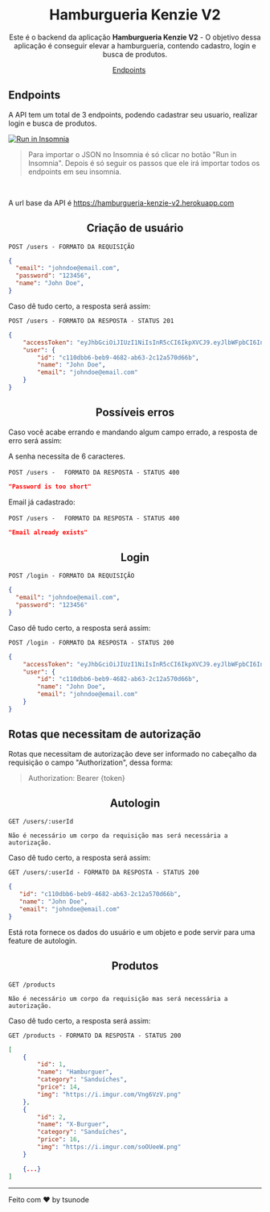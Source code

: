 <h1 align="center">
  Hamburgueria Kenzie V2
</h1>

<p align = "center">
Este é o backend da aplicação <b>Hamburgueria Kenzie V2</b> -  O objetivo dessa aplicação é conseguir elevar a hamburgueria, contendo cadastro, login e busca de produtos.
</p>

<p align="center">
  <a href="#endpoints">Endpoints</a>&nbsp;&nbsp;&nbsp;&nbsp;&nbsp;&nbsp;
</p>

## **Endpoints**

A API tem um total de 3 endpoints,  podendo cadastrar seu usuario, realizar login e busca de produtos. <br/>

<a href="https://insomnia.rest/run/?label=Hamburgueria%20Kenzie%20V2&uri=https%3A%2F%2Fgithub.com%2FKenzie-Academy-Brasil-Developers%2Fhamburgueria-kenzie-version-2%2Fblob%2Fmain%2Finsomnia_hamburgueria.json" target="_blank"><img src="https://insomnia.rest/images/run.svg" alt="Run in Insomnia"></a>

<blockquote> Para importar o JSON no Insomnia é só clicar no botão "Run in Insomnia". Depois é só seguir os passos que ele irá importar todos os endpoints em seu insomnia.
</blockquote>
<br>

A url base da API é https://hamburgueria-kenzie-v2.herokuapp.com

<h2 align ='center'> Criação de usuário </h2>

`POST /users - FORMATO DA REQUISIÇÃO`

```json
{
  "email": "johndoe@email.com",
  "password": "123456",
  "name": "John Doe",
}
```

Caso dê tudo certo, a resposta será assim:

`POST /users - FORMATO DA RESPOSTA - STATUS 201`

```json
{
    "accessToken": "eyJhbGciOiJIUzI1NiIsInR5cCI6IkpXVCJ9.eyJlbWFpbCI6InRlc3RlQGdtYWlsLmNvbW0iLCJpYXQiOjE2Njk5MDMxMTEsImV4cCI6MTY2OTkwNjcxMSwic3ViIjoiMiJ9.WubTMTSE0ee2i5pN33w6vsI_GH1bq0a3K2aQx-3qCO8",
    "user": {
        "id": "c110dbb6-beb9-4682-ab63-2c12a570d66b",
        "name": "John Doe",
        "email": "johndoe@email.com"
    }  
}
```

<h2 align ='center'> Possíveis erros </h2>

Caso você acabe errando e mandando algum campo errado, a resposta de erro será assim:

A senha necessita de 6 caracteres.

`POST /users - `
` FORMATO DA RESPOSTA - STATUS 400`

```json
"Password is too short"
```

Email já cadastrado:

`POST /users - `
` FORMATO DA RESPOSTA - STATUS 400`

```json
"Email already exists"
```

<h2 align = "center"> Login </h2>

`POST /login - FORMATO DA REQUISIÇÃO`

```json
{
  "email": "johndoe@email.com",
  "password": "123456"
}
```

Caso dê tudo certo, a resposta será assim:

`POST /login - FORMATO DA RESPOSTA - STATUS 200`

```json
{
    "accessToken": "eyJhbGciOiJIUzI1NiIsInR5cCI6IkpXVCJ9.eyJlbWFpbCI6InRlc3RlQGdtYWlsLmNvbW0iLCJpYXQiOjE2Njk5MDMxMTEsImV4cCI6MTY2OTkwNjcxMSwic3ViIjoiMiJ9.WubTMTSE0ee2i5pN33w6vsI_GH1bq0a3K2aQx-3qCO8",
    "user": {
        "id": "c110dbb6-beb9-4682-ab63-2c12a570d66b",
        "name": "John Doe",
        "email": "johndoe@email.com"
    }  
}
```

## Rotas que necessitam de autorização

Rotas que necessitam de autorização deve ser informado no cabeçalho da requisição o campo "Authorization", dessa forma:

> Authorization: Bearer {token}

<h2 align = "center"> Autologin </h2>

`GET /users/:userId`

```
Não é necessário um corpo da requisição mas será necessária a autorização.
```

Caso dê tudo certo, a resposta será assim:

`GET /users/:userId - FORMATO DA RESPOSTA - STATUS 200`

```json
{
   "id": "c110dbb6-beb9-4682-ab63-2c12a570d66b",
   "name": "John Doe",
   "email": "johndoe@email.com"
} 
```

Está rota fornece os dados do usuário e um objeto e pode servir para uma feature de autologin.

<h2 align ='center'> Produtos </h2>

`GET /products`

```
Não é necessário um corpo da requisição mas será necessária a autorização.
```
Caso dê tudo certo, a resposta será assim:

`GET /products - FORMATO DA RESPOSTA - STATUS 200`

```json
[
	{
		"id": 1,
		"name": "Hamburguer",
		"category": "Sanduíches",
		"price": 14,
		"img": "https://i.imgur.com/Vng6VzV.png"
	},
	{
		"id": 2,
		"name": "X-Burguer",
		"category": "Sanduíches",
		"price": 16,
		"img": "https://i.imgur.com/soOUeeW.png"
	}

    {...}
]
```

---

Feito com ♥ by tsunode
